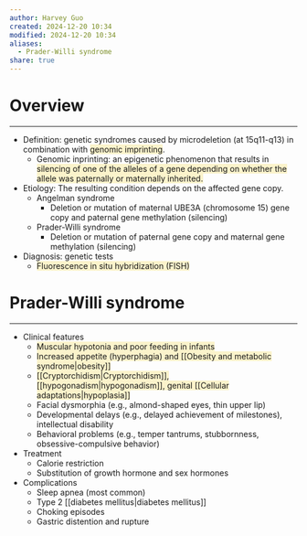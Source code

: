 ```yaml
---
author: Harvey Guo
created: 2024-12-20 10:34
modified: 2024-12-20 10:34
aliases:
  - Prader-Willi syndrome
share: true
---
```

# Overview
---
- Definition: genetic syndromes caused by microdeletion (at 15q11-q13) in combination with <span style="background:rgba(240, 200, 0, 0.2)">genomic imprinting</span>.
	- Genomic inprinting: an epigenetic phenomenon that results in <span style="background:rgba(240, 200, 0, 0.2)">silencing of one of the alleles of a gene depending on whether the allele was paternally or maternally inherited.</span>
- Etiology: The resulting condition depends on the affected gene copy. 
	- Angelman syndrome
		- Deletion or mutation of maternal UBE3A (chromosome 15) gene copy and paternal gene methylation (silencing) 
	- Prader-Willi syndrome
		- Deletion or mutation of paternal gene copy and maternal gene methylation (silencing)
- Diagnosis: genetic tests
	- <span style="background:rgba(240, 200, 0, 0.2)">Fluorescence in situ hybridization (FISH)</span>
# Prader-Willi syndrome
---
- Clinical features 
	- <span style="background:rgba(240, 200, 0, 0.2)">Muscular hypotonia and poor feeding in infants</span>
	- <span style="background:rgba(240, 200, 0, 0.2)">Increased appetite (hyperphagia) and [[Obesity and metabolic syndrome|obesity]]</span> 
	- <span style="background:rgba(240, 200, 0, 0.2)">[[Cryptorchidism|Cryptorchidism]], [[hypogonadism|hypogonadism]], genital [[Cellular adaptations|hypoplasia]]</span>
	- Facial dysmorphia (e.g., almond-shaped eyes, thin upper lip)
	- Developmental delays (e.g., delayed achievement of milestones), intellectual disability
	- Behavioral problems (e.g., temper tantrums, stubbornness, obsessive-compulsive behavior)
- Treatment
	- Calorie restriction
	- Substitution of growth hormone and sex hormones
- Complications
	- Sleep apnea (most common)
	- Type 2 [[diabetes mellitus|diabetes mellitus]]
	- Choking episodes 
	- Gastric distention and rupture
